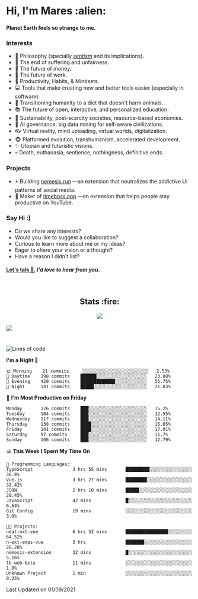 <h1>Hi, I'm Mares :alien:</h1>

#### Planet Earth feels so strange to me.

### **Interests**

- 🌊 Philosophy (specially [_sentism_][sentismmedium] and its implications).
- 🎯 The end of suffering and unfairness.
- 💸 The future of money.
- 💼 The future of work.
- 🧠 Productivity, Habits, & Mindsets.
- 💻 Tools that make creating new and better tools easier (especially in software).
- 🥗 Transitioning humanity to a diet that doesn't harm animals.
- 📚 The future of open, interactive, and personalized education.
- 🌱 Sustainability, post-scarcity societies, resource-based economies.
- 🤖 AI governance, big data mining for self-aware civilizations.
- 👓 Virtual reality, mind uploading, virtual worlds, digitalization.
- 🐵 Platformed evolution, transhumanism, accelerated development.
- ✨ Utopian and futuristic visions.
- 💀 Death, euthanasia, sentience, nothingness, definitive ends.


### **Projects**

- ⚡ Building [nemesis.run](https://nemesis.run) —an extension that neutralizes the addictive UI patterns of social media.
- 💎 Maker of [timeboss.app](https://timeboss.app) —an extension that helps people stay productive on YouTube.


### **Say Hi :)**

- Do we share any interests?
- Would you like to suggest a collaboration?
- Curious to learn more about me or my ideas?
- Eager to share your vision or a thought?
- Have a reason I didn't list?

#### [Let's talk :wave:.](mailto:mareszhar@gmail.com) _I'd love to hear from you_.

[sentismmedium]: https://medium.com/@mareszhar/born-a-prisoner-a-reflection-about-life-its-struggles-and-a-plan-to-escape-d8566ce9b026

<br>

<h2 align="center">Stats :fire:</h2>

<div align="center">
  <img src="https://github-readme-streak-stats.herokuapp.com?user=mareszhar&theme=black-ice&hide_border=true&stroke=FFFFFF15&ring=DF8FFE&fire=DF8FFE&currStreakLabel=DF8FFE&background=1A232A&currStreakNum=86FFAB&dates=B1AAB3FF">
</div>

<!-- Add or remove this: &dates=B1AAB3FF at the end of the streak stats URL if they get bugged and aren't updating -->

<br>

<img src="https://activity-graph.herokuapp.com/graph?username=mareszhar&theme=nord&bg_color=00000000&color=979797&line=DF8FFE&point=00000000&area=true&hide_border=true">

<br>

<h1></h1>

<!--START_SECTION:waka-->
![Lines of code](https://img.shields.io/badge/From%20Hello%20World%20I%27ve%20Written-119025%20lines%20of%20code-blue)

**I'm a Night 🦉** 

```text
🌞 Morning    21 commits     ░░░░░░░░░░░░░░░░░░░░░░░░░   2.53% 
🌆 Daytime    198 commits    ██████░░░░░░░░░░░░░░░░░░░   23.88% 
🌃 Evening    429 commits    █████████████░░░░░░░░░░░░   51.75% 
🌙 Night      181 commits    █████░░░░░░░░░░░░░░░░░░░░   21.83%

```
📅 **I'm Most Productive on Friday** 

```text
Monday       126 commits    ███░░░░░░░░░░░░░░░░░░░░░░   15.2% 
Tuesday      104 commits    ███░░░░░░░░░░░░░░░░░░░░░░   12.55% 
Wednesday    117 commits    ███░░░░░░░░░░░░░░░░░░░░░░   14.11% 
Thursday     138 commits    ████░░░░░░░░░░░░░░░░░░░░░   16.65% 
Friday       141 commits    ████░░░░░░░░░░░░░░░░░░░░░   17.01% 
Saturday     97 commits     ███░░░░░░░░░░░░░░░░░░░░░░   11.7% 
Sunday       106 commits    ███░░░░░░░░░░░░░░░░░░░░░░   12.79%

```


📊 **This Week I Spent My Time On** 

```text
💬 Programming Languages: 
TypeScript               3 hrs 55 mins       █████████░░░░░░░░░░░░░░░░   36.8% 
Vue.js                   3 hrs 27 mins       ████████░░░░░░░░░░░░░░░░░   32.42% 
JSON                     2 hrs 10 mins       █████░░░░░░░░░░░░░░░░░░░░   20.45% 
JavaScript               42 mins             █░░░░░░░░░░░░░░░░░░░░░░░░   6.64% 
Git Config               19 mins             ░░░░░░░░░░░░░░░░░░░░░░░░░   3.0%

🐱‍💻 Projects: 
neat-ext-vue             6 hrs 52 mins       ████████████████░░░░░░░░░   64.52% 
n-ext-exps-vue           3 hrs               ███████░░░░░░░░░░░░░░░░░░   28.28% 
nemesis-extension        32 mins             █░░░░░░░░░░░░░░░░░░░░░░░░   5.16% 
tb-web-beta              11 mins             ░░░░░░░░░░░░░░░░░░░░░░░░░   1.8% 
Unknown Project          1 min               ░░░░░░░░░░░░░░░░░░░░░░░░░   0.25%

```


 Last Updated on 01/09/2021
<!--END_SECTION:waka-->

